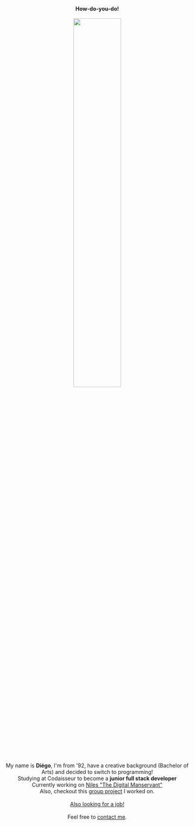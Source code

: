 <p align="center">
  <strong>How-do-you-do!</strong>
<br/>
<br/>
<img src="https://i.imgur.com/zTHdRpP.gif" width="50%"/>   
<br/>
<br/>
  My name is <strong>Diégo</strong>, I'm from '92, have a creative background (Bachelor of Arts) and decided to switch to programming!   
<br/>
  Studying at Codaisseur to become a <strong>junior full stack developer</strong>  
<br/>
  Currently working on <a href="https://github.com/DiegoOTdC/Niles-Frontend">Niles "The Digital Manservant"</a>
<br/>
Also, checkout this <a href="https://github.com/codeMonkeyMasters/codeMonkeyMaster-frontend">group project</a> I worked on.
<br/>
<br/>
<ins>Also looking for a job!</ins>   
<br/>
<br/>
Feel free to <a href = "mailto: d.teixeiradacosta@hotmail.com">contact me</a>.</p>
